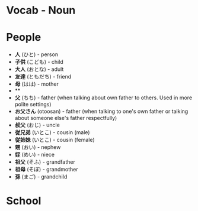 # Vocab - Noun

# People
- **人** (ひと) - person
- **子供** (こども) - child
- **大人** (おとな) - adult
- **友達** (ともだち) - friend
- **母** (はは) - mother
- **
- **父** (ちち) - father (when talking about own father to others. Used in more polite settings)
- **お父さん** (otoosan) - father (when talking to one's own father or talking about someone else's father respectfully)
- **叔父** (おじ) - uncle
- **従兄弟** (いとこ) - cousin (male)
- **従姉妹** (いとこ) - cousin (female)
- **甥** (おい) - nephew
- **姪** (めい) - niece
- **祖父** (そふ) - grandfather
- **祖母** (そぼ) - grandmother
- **孫** (まご) - grandchild


# School

